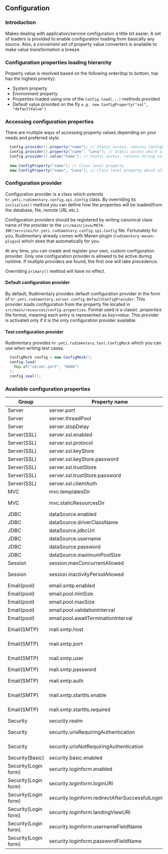 ## Configuration

### Introduction
Makes dealing with application/service configuration a little bit easier. 
A set of loaders is provided to enable configuration loading from basically any source.
Also, a convenient set of property value converters is available to make value transformation a breeze.


### Configuration properties loading hierarchy
Property value is resolved based on the following order(top to bottom, top has the highest priority):

* System property
* Environment property
* Properties loaded using one of the `Config.load(...)` methods provided
* Default value provided on the fly `e.g. new ConfigProperty("val", "defaultValue")`

### Accessing configuration properties
There are multiple ways of accessing property values depending on your needs and preferred style.

```java
  Config.provider().property("name"); // Static access, returns ConfigProperty instance
  Config.provider().property("name", "Lena"); // Static access which also sets default value if no property is found within provider, returns ConfigProperty instance
  Config.provider().value("name"); // Static access, returns String value
    
  new ConfigProperty("name"); // Class level property
  new ConfigProperty("name", "Lena"); // Class level property which also sets default value if no property is found within provider
```

### Configuration provider
Configuration provider is a class which extends `hr.yeti.rudimentary.config.spi.Config` class.
By overriding its `initialize()` method you can define how the properties will be loaded(from the database, file, remote URL etc.).

Configuration providers should be registered by writing canonical class name of the provider to the `src/main/java/META-INF/services/hr.yeti.rudimentary.config.spi.Config` file.
Fortunately for you, Rudimentary already comes with Maven plugin (`rudimentary-maven-plugin`) which does that automatically for you.

At any time, you can create and register your own, custom configuration provider.
Only one configuration provider is allowed to be active during runtime. If multiple providers are found, the first one will take precedence.

Overriding `primary()` method will have no effect.

#### Default configuration provider
By default, Rudimentary provides default configuration provider in the form of `hr.yeti.rudimentary.server.config.DefaultConfigProvider`. This provider loads configuration from the property file located in `src/main/resources/config.properties`. Format used is a classic *.properties* file format, meaning each entry is represented as *key=value*. This provider is activated only if it is the only configuration provider available.

#### Test configuration provider
Rudimentary provides `hr.yeti.rudimentary.test.ConfigMock` which you can use when writing test cases.

```java
  ConfigMock config = new ConfigMock();
  config.load(
    Map.of("server.port", "8888")
  );
  config.seal();
```

### Available configuration properties

| Group        | Property name        | Default value           |  Description           |
| ------------ | ------------- | ------------- | ----- |
| Server | server.port     | 8888 | Http server port |
| Server | server.threadPool     | 25 | Maximum number of threads that can be processed by server at a time |
| Server | server.stopDelay     | 0 | Maximum time in seconds to wait until requests have finished |
| Server(SSL) | server.ssl.enabled     | false | Enable SSL |
| Server(SSL) | server.ssl.protocol    | TLS | SSL protocol to be used |
| Server(SSL) | server.ssl.keyStore     |  | Key store used for SSL |
| Server(SSL) | server.ssl.keyStore.password    |  | Key store password|
| Server(SSL) | server.ssl.trustStore    | | Trust store used for SSL |
| Server(SSL) | server.ssl.trustStore.password     | | Trust store password |
| Server(SSL) | server.ssl.clientAuth     | false | Should client authentication be required |
| MVC | mvc.templatesDir     | view | Directory where views are located (under src/main/resources) |
| MVC | mvc.staticResourcesDir    | static | Directory where static resources are located (under src/main/resources) |
| JDBC | dataSource.enabled     | false | Enable JDBC data source |
| JDBC | dataSource.driverClassName     |  | JDBC driver class name |
| JDBC | dataSource.jdbcUrl     |  | JDBC url string |
| JDBC | dataSource.username     |  | Database username |
| JDBC | dataSource.password     |  | Database password |
| JDBC | dataSource.maximumPoolSize     | 25 | JDBC connection pool size |
| Session | session.maxConcurrentAllowed     | 25 | Number of concurrent sessions allowed |
| Session | session.inactivityPeriodAllowed     | 1800 | Maximum time allowed between two consequent requests in seconds before session is invalidated |
| Email(pool) | email.smtp.enabled     | false | Enable SMTP |
| Email(pool) | email.pool.minSize     | 25 | Minimim number of javax.mail.Session in the pool |
| Email(pool) | email.pool.maxSize    | 50 | MAximum number of javax.mail.Session in the pool |
| Email(pool) | email.pool.validationInterval     | 30 | Time between two checks of pool status |
| Email(pool) | email.pool.awaitTerminationInterval     | 15 | Time to wait for tasks to finish before termination |
| Email(SMTP) | mail.smtp.host     |  | https://javaee.github.io/javamail/docs/api/com/sun/mail/smtp/package-summary.html |
| Email(SMTP) | mail.smtp.port     |  | https://javaee.github.io/javamail/docs/api/com/sun/mail/smtp/package-summary.html |
| Email(SMTP) | mail.smtp.user     |  | https://javaee.github.io/javamail/docs/api/com/sun/mail/smtp/package-summary.html |
| Email(SMTP) | mail.smtp.password     |  | SMTP user password |
| Email(SMTP) | mail.smtp.auth     |  | https://javaee.github.io/javamail/docs/api/com/sun/mail/smtp/package-summary.html |
| Email(SMTP) | mail.smtp.starttls.enable     |  | https://javaee.github.io/javamail/docs/api/com/sun/mail/smtp/package-summary.html |
| Email(SMTP) | mail.smtp.starttls.required     |  | https://javaee.github.io/javamail/docs/api/com/sun/mail/smtp/package-summary.html |
| Security | security.realm     | default | Realm name |
| Security | security.urisRequiringAuthentication     | | Comma separated list of URIs(regex format allowed) for which authentication will be applied |
| Security | security.urisNotRequiringAuthentication     | | Comma separated list of URIs(regex format allowed) for which authentication will not be applied |
| Security(Basic) | security.basic.enabled    | false | Enable Basic security |
| Security(Login form) | security.loginform.enabled    | false | Enable login form security |
| Security(Login form) | security.loginform.loginURI    | /_login | Login view URI |
| Security(Login form) | security.loginform.redirectAfterSuccessfulLoginURI    | _redirectAfterSuccessfulLogin | Http endpoint which will perform redirect to the landing view |
| Security(Login form) | security.loginform.landingViewURI    |  | Where to land after successful login |
| Security(Login form) | security.loginform.usernameFieldName    | username | Login form username input field name |
| Security(Login form) | security.loginform.passwordFieldName    | password | Login form password input field name |









